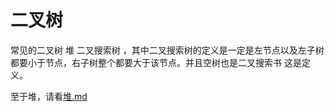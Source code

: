 # 二叉树
常见的二叉树 堆 二叉搜索树 ，其中二叉搜索树的定义是一定是左节点以及左子树都要小于节点，右子树整个都要大于该节点。并且空树也是二叉搜索书
这是定义。

至于堆，请看[堆.md](./堆.md)
